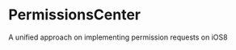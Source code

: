 PermissionsCenter
=================

A unified approach on implementing permission requests on iOS8

